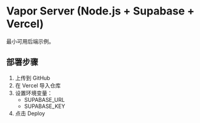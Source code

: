 # Vapor Server (Node.js + Supabase + Vercel)

最小可用后端示例。

## 部署步骤
1. 上传到 GitHub
2. 在 Vercel 导入仓库
3. 设置环境变量：
   - SUPABASE_URL
   - SUPABASE_KEY
4. 点击 Deploy
